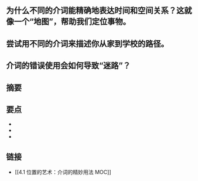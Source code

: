 ## 为什么不同的介词能精确地表达时间和空间关系？这就像一个“地图”，帮助我们定位事物。


## 尝试用不同的介词来描述你从家到学校的路径。


## 介词的错误使用会如何导致“迷路”？


## 摘要


## 要点

- 
- 
- 

## 链接

- [[4.1 位置的艺术：介词的精妙用法 MOC]]
